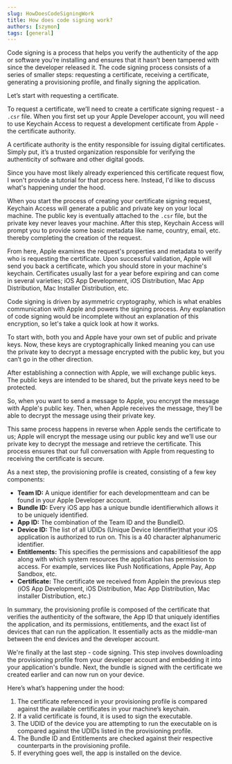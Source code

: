 ```yaml
---
slug: HowDoesCodeSigningWork
title: How does code signing work?
authors: [szymon]
tags: [general]
---
```


Code signing is a process that helps you verify the authenticity of the app or software you’re installing and ensures that it hasn’t been tampered with since the developer released it. The code signing process consists of a series of smaller steps: requesting a certificate, receiving a
certificate, generating a provisioning profile, and finally signing the application.

Let’s start with requesting a certificate.

To request a certificate, we’ll need to create a certificate signing request - a `.csr` file. When you first set up your Apple Developer account, you will need to use Keychain Access to request a
development certificate from Apple - the certificate authority.

A certificate authority is the entity responsible for issuing digital certificates. Simply put, it’s a trusted organization responsible for verifying the authenticity of software and other digital goods.

Since you have most likely already experienced this certificate request flow, I won't provide a tutorial for that process here. Instead, I'd like to discuss what's happening under the hood.

When you start the process of creating your certificate signing request, Keychain Access will generate a public and private key on your local machine. The public key is eventually attached to the `.csr` file, but the private key never leaves your machine. After this step, Keychain Access
will prompt you to provide some basic metadata like name, country, email, etc. thereby completing the creation of the request.

From here, Apple examines the request's properties and metadata to verify who is requesting the certificate. Upon successful validation, Apple will send you back a certificate, which you should store in your machine's keychain. Certificates usually last for a year before expiring and can come in several varieties; iOS App Development, iOS Distribution, Mac App Distribution, Mac Installer Distribution, etc.

Code signing is driven by asymmetric cryptography, which is what enables communication with Apple and powers the signing process. Any explanation of code signing would be incomplete without an explanation of this encryption, so let's take a quick look at how it works.



To start with, both you and Apple have your own set of public and private keys. Now, these keys are cryptographically linked meaning you can use the private key to decrypt a message encrypted with the public key, but you can’t go in the other direction.

After establishing a connection with Apple, we will exchange public keys. The public keys are intended to be shared, but the private keys need to be protected.

So, when you want to send a message to Apple, you encrypt the message with Apple's public key. Then, when Apple receives the message, they’ll be able to decrypt the message using their private key.

This same process happens in reverse when Apple sends the certificate to us; Apple will encrypt the message using our public key and we’ll use our private key to decrypt the message and retrieve the certificate. This process ensures that our full conversation with Apple from requesting to receiving the certificate is secure.

As a next step, the provisioning profile is created, consisting of a few key components:

- **Team ID:** A unique identifier for each developmentteam and can be found in your Apple Developer account.
- **Bundle ID:** Every iOS app has a unique bundle identifierwhich allows it to be uniquely identified.
- **App ID:** The combination of the Team ID and the BundleID.
- **Device ID:** The list of all UDIDs (Unique Device Identifier)that your iOS application is authorized to run on. This is a 40 character alphanumeric identifier.
- **Entitlements:** This specifies the permissions and capabilitiesof the app along with which system resources the application has permission to access. For example, services like Push Notifications, Apple Pay, App Sandbox, etc.
- **Certificate:** The certificate we received from Applein the previous step (iOS App Development, iOS Distribution, Mac App Distribution, Mac installer Distribution, etc.)

In summary, the provisioning profile is composed of the certificate that verifies the authenticity of the software, the App ID that uniquely identifies the application, and its permissions, entitlements, and the exact list of devices that can run the application. It essentially acts as the middle-man between the end devices and the developer account.

We're finally at the last step - code signing. This step involves downloading the provisioning profile from your developer account and embedding it into your application's bundle. Next, the bundle is signed with the certificate we created earlier and can now run on your device.

Here’s what’s happening under the hood:
1. The certificate referenced in your provisioning profile is compared against the available certificates in your machine’s keychain.
2. If a valid certificate is found, it is used to sign the executable.
3. The UDID of the device you are attempting to run the executable on is compared against the UDIDs listed in the provisioning profile.
4. The Bundle ID and Entitlements are checked against their respective counterparts in the provisioning profile.
5. If everything goes well, the app is installed on the device.
